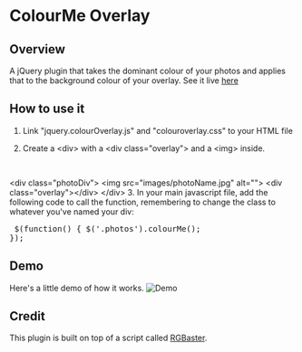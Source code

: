 # ColourMe Overlay

## Overview

A jQuery plugin that takes the dominant colour of your photos and applies that to the background colour of your overlay.
See it live [here](http://sarah-hunter.github.io/ColourMe-Overlay-Plugin)

## How to use it
1. Link "jquery.colourOverlay.js" and "colouroverlay.css" to your HTML file</p>

2. Create a <span class="code">&lt;div&gt;</span> with a <span class="code">&lt;div class=&quot;overlay&quot;&gt;</span> and a <span class="code">&lt;img&gt;</span> inside. </p>
	<pre> 
&lt;div class=&quot;photoDiv&quot;&gt;
	&lt;img src=&quot;images/photoName.jpg&quot; alt=&quot;&quot;&gt;
	&lt;div class=&quot;overlay&quot;&gt;&lt;/div&gt;
&lt;/div&gt;
	</pre>
3. In your main javascript file, add the following code to call the function, remembering to change the class to whatever you've named your div: </p>
	<pre class="function">
$(function() {
	$('.photos').colourMe();
});
	</pre>

## Demo

Here's a little demo of how it works.
![Demo](http://g.recordit.co/ac3iM3m9oo.gif)

## Credit
This plugin is built on top of a script called [RGBaster](https://github.com/briangonzalez/rgbaster.js).

